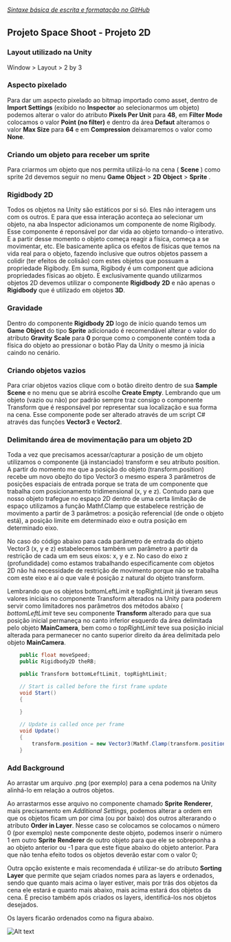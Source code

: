 ###### [Sintaxe básica de escrita e formatação no GitHub](https://help.github.com/pt/github/writing-on-github/basic-writing-and-formatting-syntax)<br/>

## Projeto Space Shoot - Projeto 2D

### Layout utilizado na Unity

Window > Layout > 2 by 3


### Aspecto pixelado

Para dar um aspecto pixelado ao bitmap importado como asset,
dentro de **Import Settings** (exibido no __Inspector__ ao selecionarmos
um objeto) podemos alterar o valor do atributo **Pixels Per Unit** para
**48**, em **Filter Mode** colocamos o valor **Point (no filter)** e dentro
da área **Defaut** alteramos o valor **Max Size** para **64** e em 
**Compression** deixamaremos o valor como **None**.

### Criando um objeto para receber um sprite

Para criarmos um objeto que nos permita utilizá-lo na cena ( __Scene__ ) como
sprite 2d devemos seguir no menu  __Game__ __Object__ > __2D__ __Object__ > __Sprite__ . 

### Rigidbody 2D

Todos os objetos na Unity são estáticos por si só. Eles não interagem uns com os outros.
E para que essa interação aconteça ao selecionar um objeto, na aba Inspector adicionamos
um componente de nome Rigibody. Esse componente é reponsável por dar vida ao objeto tornando-o
interativo. E a partir desse momento o objeto começa reagir a física, começa a se movimentar, etc.
Ele basicamente aplica os efeitos de físicas que temos na vida real para o objeto, fazendo inclusive
que outros objetos passem a colidir (ter efeitos de colisão) com estes objetos que possuam a
propriedade Rigibody. Em suma, Rigibody é um component que adiciona propriedades físicas ao objeto.
E exclusivamente quando utilizarmos objetos 2D devemos utilizar o componente __Rigidbody__ __2D__ 
e não apenas o __Rigidbody__ que é utilizado em objetos **3D**.

### Gravidade

Dentro do componente __Rigidbody__ __2D__ logo de início quando temos um __Game__ __Object__ do tipo
__Sprite__ adicionado é recomendável alterar o valor do atributo **Gravity** **Scale** para **0**
porque como o componente contém toda a física do objeto ao pressionar o botão Play da Unity o mesmo
já inicia caindo no cenário.

### Criando objetos vazios

Para criar objetos vazios clique com o botão direito dentro de sua __Sample__ __Scene__ e no menu
que se abrirá escolhe **Create Empty**. Lembrando que um objeto (vazio ou não) por padrão sempre
traz consigo o componente Transform que é responsável por representar sua localização e sua forma
na cena. Esse componente pode ser alterado através de um script C# através das funções **Vector3**
e **Vector2**.

### Delimitando área de movimentação para um objeto 2D

Toda a vez que precisamos acessar/capturar a posição de um objeto utilizamos o componente (já instanciado)
transform e seu atributo position. A partir do momento me que a posição do objeto (transform.position) 
recebe um novo obejto do tipo Vector3 o mesmo espera 3 parâmetros de posições espaciais de entrada porque 
se trata de um componente que trabalha com posicionamento tridimensional (x, y e z). 
Contudo para que nosso objeto trafegue no espaço 2D dentro de uma certa limitação de espaço utilizamos 
a função Mathf.Clamp que estabelece restrição de movimento a partir de 3 parâmetros: a posição referencial 
(de onde o objeto está), a posição limite em determinado eixo e outra posição em determinado eixo.

No caso do código abaixo para cada parâmetro de entrada do objeto Vector3 (x, y e z) estabelecemos também um parâmetro
a partir da restrição de cada um em seus eixos: x, y e z. No caso do eixo z (profundidade) como estamos 
trabalhando especificamente com objetos 2D não há necessidade de restrição de movimento porque não se trabalha 
com este eixo e aí o que vale é posição z natural do objeto transform.

Lembrando que os objetos bottomLeftLimit e topRightLimit já tiveram seus valores iniciais no componente Transform
alterados na Unity para poderem servir como limitadores nos parâmetros dos métodos abaixo ( _bottomLeftLimit_ teve
seu componente __Transform__ alterado para que sua posição inicial permaneça no canto inferior esquerdo 
da área delimitada pelo objeto **MainCamera**, bem como o _topRightLimit_ teve sua posição inicial alterada para
permanecer no canto superior direito da área delimitada pelo objeto **MainCamera**.

```csharp
	public float moveSpeed;
	public Rigidbody2D theRB;

	public Transform bottomLeftLimit, topRightLimit;

	// Start is called before the first frame update
	void Start()
	{
		
	}

	// Update is called once per frame
	void Update()
	{
		transform.position = new Vector3(Mathf.Clamp(transform.position.x, bottomLeftLimit.position.x, topRightLimit.position.x), Mathf.Clamp(transform.position.y, bottomLeftLimit.position.y, topRightLimit.position.y), transform.position.z);
	}
```

### Add Background 

Ao arrastar um arquivo .png (por exemplo) para a cena podemos na Unity alinhá-lo em relação a outros objetos.

Ao arrastarmos esse arquivo no componente chamado __Sprite__ __Renderer__, mais precisamento em _Additional_ _Settings_,
podemos alterar a ordem em que os objetos ficam um por cima (ou por baixo) dos outros alterarando o atributo
**Order in Layer**. Nesse caso se colocamos se colocamos o número 0 (por exemplo) neste componente deste objeto,
podemos inserir o número 1 em outro __Sprite__ __Renderer__ de outro objeto para que ele se sobreponha a 
ao objeto anterior ou -1 para que este fique abaixo do objeto anterior. Para que não tenha efeito todos os objetos
deverão estar com o valor 0; 

Outra opção existente e mais recomendada é utilizar-se do atributo **Sorting Layer** que permite que sejam 
criados nomes para as layers e ordenados, sendo que quanto mais acima o layer estiver, mais por trás dos
objetos da cena ele estará e quanto mais abaixo, mais acima estará dos objetos da cena. É preciso também
após criados os layers, identificá-los nos objetos desejados.

Os layers ficarão ordenados como na figura abaixo.

![Alt text](https://github.com/phoenixproject/gamedev/blob/master/_UDEMY/__MEDIA/01_space_shooting_layers.png?raw=true "Sorting Layer")